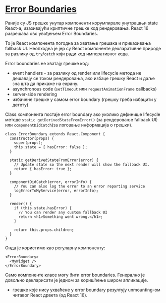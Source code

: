 <h1><a id="error-boundaries" href="https://reactjs.org/docs/error-boundaries.html">Error Boundaries </a></a></h1>

Раније су JS грешке унутар компоненти корумпирале унутрашњи state React-a, изазивајући криптичне грешке код рендеровања. React 16 разрешава ово увођењем Error Boundaries.

То је React компонента погодна за хватање грешака и приказивања fallback UI. Неопходна је јер су React компоненте декларативне природе за разлику од `try`/`catch` који ради код императивног кода. 

Error boundaries не хватају грешке код:
* event handlers - за разлику од render или lifecycle метода не дешавају се током рендеровања, ако избаце грешку React и даље зна шта да прикаже на екрану.
* asynchronous code (`setTimeout` или `requestAnimationFrame` callbacks)
* server-side rendering
* избачене грешке у самом error boundary (грешку треба избацити у детету) 

Class компонента постаје error boundary ако уколико дефинише lifecycle методе `static getDerivedStateFromError()` (за рендеровање fallback UI) или `componentDidCatch`(за логовање информација о грешки).

```
class ErrorBoundary extends React.Component {
  constructor(props) {
    super(props);
    this.state = { hasError: false };
  }

  static getDerivedStateFromError(error) {
    // Update state so the next render will show the fallback UI.
    return { hasError: true };
  }

  componentDidCatch(error, errorInfo) {
    // You can also log the error to an error reporting service
    logErrorToMyService(error, errorInfo);
  }

  render() {
    if (this.state.hasError) {
      // You can render any custom fallback UI
      return <h1>Something went wrong.</h1>;
    }

    return this.props.children; 
  }
}
```

Онда је користимо као регуларну компоненту:
```
<ErrorBoundary>
  <MyWidget />
</ErrorBoundary>
``` 
Само компоненте класе могу бити error boundaries. Генерално је довољно декларисати је једном за коришћење широм апликације.


* грешке које нису ухваћене у error boundary резултују unmounting-ом читавог React  дрвета (од React 16).